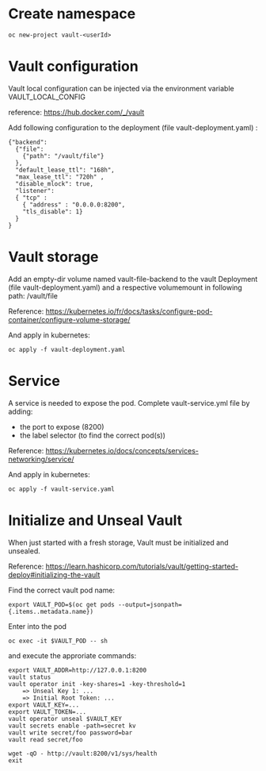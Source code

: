 # Create namespace

```
oc new-project vault-<userId>
```

# Vault configuration

Vault local configuration can be injected via the environment variable VAULT_LOCAL_CONFIG

reference: https://hub.docker.com/_/vault

Add following configuration to the deployment (file vault-deployment.yaml) :

```
{"backend":
  {"file":
    {"path": "/vault/file"}
  },
  "default_lease_ttl": "168h",
  "max_lease_ttl": "720h" ,
  "disable_mlock": true,
  "listener":
  { "tcp" :
    { "address" : "0.0.0.0:8200",
    "tls_disable": 1}
  }
}
```

# Vault storage

Add an empty-dir volume named vault-file-backend to the vault Deployment (file vault-deployment.yaml)
and a respective volumemount in following path: /vault/file

Reference: https://kubernetes.io/fr/docs/tasks/configure-pod-container/configure-volume-storage/

And apply in kubernetes:

```
oc apply -f vault-deployment.yaml
```

# Service

A service is needed to expose the pod. Complete vault-service.yml file by adding:

- the port to expose (8200)
- the label selector (to find the correct pod(s))

Reference: https://kubernetes.io/docs/concepts/services-networking/service/

And apply in kubernetes:

```
oc apply -f vault-service.yaml
```

# Initialize and Unseal Vault

When just started with a fresh storage, Vault must be initialized and unsealed.

Reference: https://learn.hashicorp.com/tutorials/vault/getting-started-deploy#initializing-the-vault

Find the correct vault pod name:

```
export VAULT_POD=$(oc get pods --output=jsonpath={.items..metadata.name})
```

Enter into the pod

```
oc exec -it $VAULT_POD -- sh
```

and execute the approriate commands:

```
export VAULT_ADDR=http://127.0.0.1:8200
vault status
vault operator init -key-shares=1 -key-threshold=1
    => Unseal Key 1: ...
    => Initial Root Token: ...
export VAULT_KEY=...
export VAULT_TOKEN=...
vault operator unseal $VAULT_KEY
vault secrets enable -path=secret kv
vault write secret/foo password=bar
vault read secret/foo

wget -qO - http://vault:8200/v1/sys/health
exit
```
